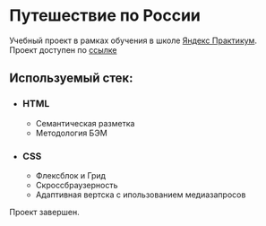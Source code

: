 # Путешествие по России

 Учебный проект в рамках обучения в школе [Яндекс Практикум](https://practicum.yandex.ru/). </br>
 Проект доступен по [ссылке](https://mickkrishtopa.github.io/russian-travel/)

## Используемый стек:
* ### HTML
  - Семантическая разметка
  - Методология БЭМ
* ### CSS
  - Флексблок и Грид
  - Скроссбраузерность
  - Адаптивная вертска с ипользованием медиазапросов

Проект завершен.

